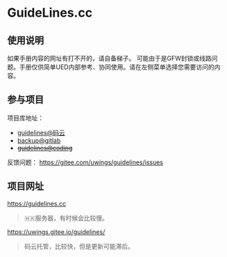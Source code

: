 # GuideLines.cc

## 使用说明  

如果手册内容的网址有打不开的，请自备梯子。 可能由于是GFW封锁或线路问题。手册仅供简单UED内部参考、协同使用。请在左侧菜单选择您需要访问的内容。

## 参与项目

项目库地址：

* [guidelines@码云](https://gitee.com/uwings/guidelines)
* [backup@gitlab](http://git.baotian.me:8000/jovi/guidelines)
* ~~[guidelines@coding](https://coding.net/u/uwings/p/guidelines)~~

反馈问题： <https://gitee.com/uwings/guidelines/issues>

## 项目网址

<https://guidelines.cc>
> 🇭🇰服务器，有时候会比较慢。

<https://uwings.gitee.io/guidelines/>
> 码云托管，比较快，但是更新可能滞后。

